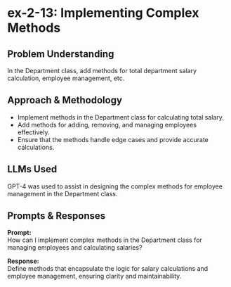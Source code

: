 # ex-2-13: Implementing Complex Methods

## Problem Understanding
In the Department class, add methods for total department salary calculation, employee management, etc.

## Approach & Methodology
- Implement methods in the Department class for calculating total salary.
- Add methods for adding, removing, and managing employees effectively.
- Ensure that the methods handle edge cases and provide accurate calculations.

## LLMs Used
GPT-4 was used to assist in designing the complex methods for employee management in the Department class.

## Prompts & Responses
**Prompt:**  
How can I implement complex methods in the Department class for managing employees and calculating salaries?

**Response:**  
Define methods that encapsulate the logic for salary calculations and employee management, ensuring clarity and maintainability.
